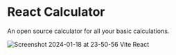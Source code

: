 # React Calculator

An open source calculator for all your basic calculations.

![Screenshot 2024-01-18 at 23-50-56 Vite React](https://github.com/Mr-Abraham/calculator/assets/82175847/7d00b6bf-70c6-4fe6-9f66-217bf0814f66)
